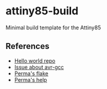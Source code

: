 # attiny85-build

Minimal build template for the Attiny85

## References

- [Hello world repo](https://github.com/kpcyrd/attiny85-hello-world)
- [Issue about avr-gcc](https://github.com/NixOS/nixpkgs/issues/48205)
- [Perma's flake](https://git.sr.ht/~prma/prmadotdev/tree/main/item/flake.nix)
- [Perma's help](https://eigenmagic.net/@arichtman/112975699967408679)
